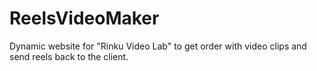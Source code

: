 # ReelsVideoMaker
Dynamic website for "Rinku Video Lab" to get order with video clips and send reels back to the client.
